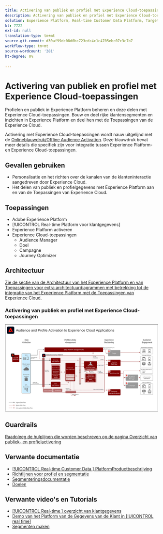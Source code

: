 ```yaml
---
title: Activering van publiek en profiel met Experience Cloud-toepassingen
description: Activering van publiek en profiel met Experience Cloud-toepassingen
solution: Experience Platform, Real-time Customer Data Platform, Target, Audience Manager, Analytics, Experience Cloud Services
kt: 7722
exl-id: null
translation-type: tm+mt
source-git-commit: d30af99dc08d0bc723edc4c1c4705ebc07c3c7b7
workflow-type: tm+mt
source-wordcount: '281'
ht-degree: 0%

---
```


# Activering van publiek en profiel met Experience Cloud-toepassingen

Profielen en publiek in Experience Platform beheren en deze delen met Experience Cloud-toepassingen. Bouw en deel rijke klantensegmenten en inzichten in Experience Platform en deel hen met de Toepassingen van de Experience Cloud.

Activering met Experience Cloud-toepassingen wordt nauw uitgelijnd met de [Onlineblauwdruk/Offline Audience Activation](online-offline.md). Deze blauwdruk bevat meer details die specifiek zijn voor integratie tussen Experience Platform- en Experience Cloud-toepassingen.

## Gevallen gebruiken

* Personalisatie en het richten over de kanalen van de klanteninteractie aangedreven door Experience Cloud.
* Het delen van publiek en profielgegevens met Experience Platform aan en van de Toepassingen van Experience Cloud.

## Toepassingen

* Adobe Experience Platform
* [!UICONTROL Real-time Platform voor klantgegevens]
* Experience Platform activeren
* Experience Cloud-toepassingen
   * Audience Manager
   * Doel
   * Campagne
   * Journey Optimizer

## Architectuur

[Zie de sectie van de Architectuur van het Experience Platform en van Toepassingen voor extra architectuurdiagrammen met betrekking tot de integratie van het Experience Platform met de Toepassingen van Experience Cloud.](https://experienceleague.adobe.com/docs/blueprints-learn/architecture/architecture-overview/platform-applications.html)

### Activering van publiek en profiel met Experience Cloud-toepassingen

<img src="assets/activation+apps.svg" alt="Referentiearchitectuur voor de activering van publiek en profiel met Experience Cloud-toepassingen" style="border:1px solid #4a4a4a" />
<br>

## Guardrails

[Raadpleeg de hulplijnen die worden beschreven op de pagina Overzicht van publiek- en profielactivering](overview.md)

## Verwante documentatie

* [[!UICONTROL Real-time Customer Data ] PlatformProductbeschrijving](https://helpx.adobe.com/legal/product-descriptions/real-time-customer-data-platform.html)
* [Richtlijnen voor profiel en segmentatie](https://experienceleague.adobe.com/docs/experience-platform/profile/guardrails.html?lang=en)
* [Segmenteringsdocumentatie](https://experienceleague.adobe.com/docs/experience-platform/segmentation/api/streaming-segmentation.html)
* [Doelen](https://experienceleague.adobe.com/docs/experience-platform/destinations/catalog/overview.html)

## Verwante video&#39;s en Tutorials

* [[!UICONTROL Real-time ] overzicht van klantgegevens](https://experienceleague.adobe.com/docs/platform-learn/tutorials/application-services/rtcdp/understanding-the-real-time-customer-data-platform.html)
* [Demo van het Platform van de Gegevens van de Klant in  [!UICONTROL real time]](https://experienceleague.adobe.com/docs/platform-learn/tutorials/application-services/rtcdp/demo.html)
* [Segmenten maken](https://experienceleague.adobe.com/docs/platform-learn/tutorials/segments/create-segments.html)
